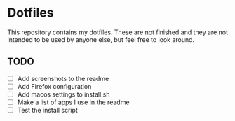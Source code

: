 # Dotfiles

This repository contains my dotfiles. These are not finished and they are not intended to be used by anyone else, but feel free to look around.

## TODO

- [ ] Add screenshots to the readme
- [ ] Add Firefox configuration
- [ ] Add macos settings to install.sh
- [ ] Make a list of apps I use in the readme
- [ ] Test the install script
